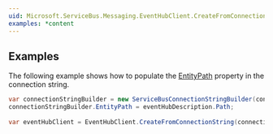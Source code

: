 ```yaml
---  
uid: Microsoft.ServiceBus.Messaging.EventHubClient.CreateFromConnectionString  
examples: *content  
---  
```

  
## Examples  
 The following example shows how to populate the [EntityPath](assetId:///P:Microsoft.ServiceBus.ServiceBusConnectionStringBuilder.EntityPath?qualifyHint=False&autoUpgrade=True) property in the connection string.  
  
```c#  
var connectionStringBuilder = new ServiceBusConnectionStringBuilder(connectionString);  
connectionStringBuilder.EntityPath = eventHubDescription.Path;  
  
var eventHubClient = EventHubClient.CreateFromConnectionString(connectionStringBuilder.ToString());  
```